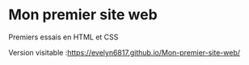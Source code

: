 # Mon premier site web
Premiers essais en HTML et CSS


Version visitable :https://evelyn6817.github.io/Mon-premier-site-web/
